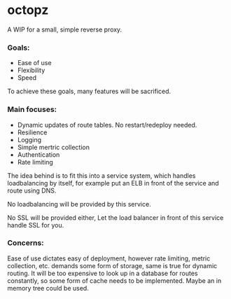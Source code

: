 # octopz

A WIP for a small, simple reverse proxy.

### Goals:

- Ease of use
- Flexibility
- Speed

To achieve these goals, many features will be sacrificed.

### Main focuses:

- Dynamic updates of route tables. No restart/redeploy needed.
- Resilience
- Logging
- Simple mertric collection
- Authentication
- Rate limiting


The idea behind is to fit this into a service system, which handles loadbalancing by itself, for example put an ELB in front of the service and route using DNS. 

No loadbalancing will be provided by this service.

No SSL will be provided either, Let the load balancer in front of this service handle SSL for you.

### Concerns:

Ease of use dictates easy of deployment, however rate limiting, metric collection, etc. demands some form of storage, same is true for dynamic routing. It will be too expensive to look up in a database for routes constantly, so some form of cache needs to be implemented. Maybe an in memory tree could be used.

